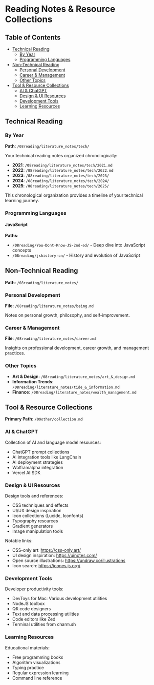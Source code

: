 # Reading Notes & Resource Collections

## Table of Contents

- [Technical Reading](#technical-reading)
  - [By Year](#by-year)
  - [Programming Languages](#programming-languages)
- [Non-Technical Reading](#non-technical-reading)
  - [Personal Development](#personal-development)
  - [Career & Management](#career--management)
  - [Other Topics](#other-topics)
- [Tool & Resource Collections](#tool--resource-collections)
  - [AI & ChatGPT](#ai--chatgpt)
  - [Design & UI Resources](#design--ui-resources)
  - [Development Tools](#development-tools)
  - [Learning Resources](#learning-resources)

## Technical Reading

### By Year

**Path**: `/08reading/literature_notes/tech/`

Your technical reading notes organized chronologically:

- **2021**: `/08reading/literature_notes/tech/2021.md`
- **2022**: `/08reading/literature_notes/tech/2022.md`
- **2023**: `/08reading/literature_notes/tech/2023/`
- **2024**: `/08reading/literature_notes/tech/2024/`
- **2025**: `/08reading/literature_notes/tech/2025/`

This chronological organization provides a timeline of your technical learning journey.

### Programming Languages

#### JavaScript

**Paths**:

- `/08reading/You-Dont-Know-JS-2nd-ed/` - Deep dive into JavaScript concepts
- `/08reading/jshistory-cn/` - History and evolution of JavaScript

## Non-Technical Reading

**Path**: `/08reading/literature_notes/`

### Personal Development

**File**: `/08reading/literature_notes/being.md`

Notes on personal growth, philosophy, and self-improvement.

### Career & Management

**File**: `/08reading/literature_notes/career.md`

Insights on professional development, career growth, and management practices.

### Other Topics

- **Art & Design**: `/08reading/literature_notes/art_&_design.md`
- **Information Trends**: `/08reading/literature_notes/tide_&_information.md`
- **Finance**: `/08reading/literature_notes/wealth_management.md`

## Tool & Resource Collections

**Primary Path**: `/09other/collection.md`

### AI & ChatGPT

Collection of AI and language model resources:

- ChatGPT prompt collections
- AI integration tools like LangChain
- AI deployment strategies
- Wolframalpha integration
- Vercel AI SDK

### Design & UI Resources

Design tools and references:

- CSS techniques and effects
- UI/UX design inspiration
- Icon collections (Lucide, Iconfonts)
- Typography resources
- Gradient generators
- Image manipulation tools

Notable links:

- CSS-only art: https://css-only.art/
- UI design inspiration: https://uinotes.com/
- Open source illustrations: https://undraw.co/illustrations
- Icon search: https://icones.js.org/

### Development Tools

Developer productivity tools:

- DevToys for Mac: Various development utilities
- NodeJS toolbox
- QR code designers
- Text and data processing utilities
- Code editors like Zed
- Terminal utilities from charm.sh

### Learning Resources

Educational materials:

- Free programming books
- Algorithm visualizations
- Typing practice
- Regular expression learning
- Command line reference

